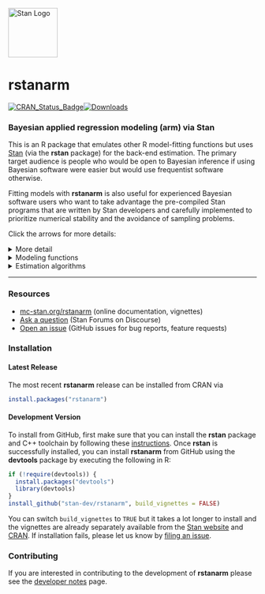 [<img src="https://raw.githubusercontent.com/stan-dev/logos/master/logo_tm.png" width=100 alt="Stan Logo"/>](http://mc-stan.org)

# rstanarm 

[![CRAN\_Status\_Badge](http://www.r-pkg.org/badges/version/rstanarm?color=blue)](http://cran.r-project.org/package=rstanarm)[![Downloads](http://cranlogs.r-pkg.org/badges/rstanarm?color=blue)](http://cran.rstudio.com/package=rstanarm)

### Bayesian applied regression modeling (arm) via Stan

This is an R package that emulates other R model-fitting functions but uses
[Stan](http://mc-stan.org) (via the **rstan** package) for the back-end
estimation. The primary target audience is people who would be open to Bayesian
inference if using Bayesian software were easier but would use frequentist
software otherwise. 

Fitting models with **rstanarm** is also useful for experienced Bayesian
software users who want to take advantage the pre-compiled Stan programs that
are written by Stan developers and carefully implemented to prioritize numerical
stability and the avoidance of sampling problems.

Click the arrows for more details:
<details><summary>More detail</summary>

The **rstanarm** package is an appendage to the **rstan** package, the R
interface to [Stan](http://mc-stan.org/). **rstanarm** enables many of the most
common applied regression models to be estimated using Markov Chain Monte Carlo,
variational approximations to the posterior distribution, or optimization. The
package allows these models to be specified using the customary R modeling
syntax (e.g., like that of `glm` with a `formula` and `data.frame`).
Additional arguments are provided for specifying prior distributions.

The set of models supported by **rstanarm** is large (and will continue to
grow), but also limited enough so that it is possible to integrate them
tightly with the [`pp_check`](http://mc-stan.org/rstanarm/reference/pp_check.stanreg.html) function for graphical posterior predictive checks using [**bayesplot**](http://mc-stan.org/bayesplot) and the
[`posterior_predict`](http://mc-stan.org/rstanarm/reference/posterior_predict.stanreg.html)
function to easily estimate the effect of specific manipulations of predictor
variables or to predict the outcome in a training set.

The fitted model objects returned by the **rstanarm** modeling functions are
called _stanreg_ objects. In addition to all of the traditional
[methods](http://mc-stan.org/rstanarm/reference/stanreg-methods.html)
defined for fitted model objects, stanreg objects can also be used with the
[**loo**](http://mc-stan.org/rstanarm/reference/loo.stanreg.html) package for
leave-one-out cross-validation, model comparison, and model weighting/averaging
and the [**shinystan**](http://mc-stan.org/rstanarm/reference/shinystan.html) 
package for exploring the posterior distribution and model diagnostics
with a graphical user interface. 

Check out the **rstanarm** [vignettes](http://mc-stan.org/rstanarm/articles/)
for examples and more details about the entire process.
</details>

<details><summary>Modeling functions</summary>

The model estimating functions are described in greater detail in their
individual help pages and vignettes. Here we provide a very brief overview:

* [__`stan_lm`__, __`stan_aov`__,__`stan_biglm`__](http://mc-stan.org/rstanarm/reference/stan_lm.html)

  Similar to  `lm` and `aov` but with novel regularizing priors on the model
  parameters that are driven by prior beliefs about R-squared, the proportion of
  variance in the outcome attributable to the predictors in a linear model.

* [__`stan_glm`__, __`stan_glm.nb`__](http://mc-stan.org/rstanarm/reference/stan_glm.html)

  Similar to `glm` but with various possible prior distributions for the
  coefficients and, if applicable, a prior distribution for any auxiliary
  parameter in a Generalized Linear Model (GLM) that is characterized by a
  `family` object (e.g. the shape parameter in Gamma models). It is also possible
  to estimate a negative binomial model similar to the `glm.nb` function
  in the `MASS` package.

* [__`stan_glmer`__, __`stan_glmer.nb`__, __`stan_lmer`__](http://mc-stan.org/rstanarm/reference/stan_glmer.html)

  Similar to the `glmer`, `glmer.nb`, and `lmer` functions (__lme4__ package) in
  that GLMs are augmented to have group-specific terms that deviate from the
  common coefficients according to a mean-zero multivariate normal distribution
  with a highly-structured but unknown covariance matrix (for which **rstanarm**
  introduces an innovative prior distribution). MCMC provides more appropriate
  estimates of uncertainty for models that consist of a mix of common and
  group-specific parameters.
  
* [__`stan_nlmer`__](http://mc-stan.org/rstanarm/reference/stan_nlmer.html)

  Similar to `nlmer` (__lme4__ package) package for nonlinear "mixed-effects"
  models, but flexible priors can be specified for all parameters in the model, 
  including the unknown covariance matrices for the varying 
  (group-specific) coefficients.

* [__`stan_gamm4`__](http://mc-stan.org/rstanarm/reference/stan_gamm4.html)

  Similar to `gamm4` (__gamm4__ package), which augments a GLM (possibly with
  group-specific terms) with nonlinear smooth functions of the predictors to
  form a Generalized Additive Mixed Model (GAMM). Rather than calling
  `lme4::glmer` like `gamm4` does, `stan_gamm4` essentially calls `stan_glmer`,
  which avoids the optimization issues that often crop up with GAMMs and
  provides better estimates for the uncertainty of the parameter estimates.
 
* [__`stan_polr`__](http://mc-stan.org/rstanarm/reference/stan_polr.html)

  Similar to `polr` (__MASS__ package) in that it models an ordinal response,
  but the Bayesian model also implies a prior distribution on the unknown
  cutpoints. Can also be used to model binary outcomes, possibly while
  estimating an unknown exponent governing the probability of success.
 
* [__`stan_betareg`__](http://mc-stan.org/rstanarm/reference/stan_betareg.html)

  Similar to `betareg` (__betareg__ package) in that it models an outcome that
  is a rate (proportion) but, rather than performing maximum likelihood
  estimation, full Bayesian estimation is performed by default, with
  customizable prior distributions for all parameters.

* [__`stan_clogit`__](http://mc-stan.org/rstanarm/reference/stan_clogit.html)

   Similar to `clogit` (__survival__ package) in that it models an binary outcome
   where the number of successes and failures is fixed within each stratum by
   the research design. There are some minor syntactical differences relative
   to `survival::clogit` that allow `stan_clogit` to accept
   group-specific terms as in `stan_glmer`.

* [__`stan_mvmer`__](http://mc-stan.org/rstanarm/reference/stan_mvmer.html)

   A multivariate form of `stan_glmer`, whereby the user can specify
   one or more submodels each consisting of a GLM with group-specific terms. If
   more than one submodel is specified (i.e. there is more than one outcome
   variable) then a dependence is induced by assuming that the group-specific
   terms for each grouping factor are correlated across submodels.

* [__`stan_jm`__](http://mc-stan.org/rstanarm/reference/stan_jm.html)

   Estimates shared parameter joint models for longitudinal and time-to-event
   (i.e. survival) data. The joint model can be univariate (i.e. one longitudinal
   outcome) or multivariate (i.e. more than one longitudinal outcome). A variety
   of parameterisations are available for linking the longitudinal and event
   processes (i.e. a variety of association structures).

</details>

<details><summary>Estimation algorithms</summary>

The modeling functions in the **rstanarm** package take an `algorithm`
argument that can be one of the following:

* __Sampling__ (`algorithm="sampling"`):
 
 Uses Markov Chain Monte Carlo (MCMC) --- in particular, Stan's implementation
 of Hamiltonian Monte Carlo (HMC) with a tuned but diagonal mass matrix --- 
 to draw from the posterior distribution of the parameters. This is the slowest
 but most reliable of the available estimation algorithms and it is __the
 default and recommended algorithm for statistical inference__.

* __Mean-field__ (`algorithm="meanfield"`):

 Uses mean-field variational inference to draw from an approximation to the
 posterior distribution. In particular, this algorithm finds the set of
 independent normal distributions in the unconstrained space that --- when
 transformed into the constrained space --- most closely approximate the
 posterior distribution. Then it draws repeatedly from these independent
 normal distributions and transforms them into the constrained space. The
 entire process is much faster than HMC and yields independent draws but
 __is not recommended for final statistical inference__. It can be useful to
 narrow the set of candidate models in large problems, particularly when
 specifying `QR=TRUE` in `stan_glm`, `stan_glmer`, and `stan_gamm4`, but is
 __only an approximation to the posterior distribution__.

* __Full-rank__ (`algorithm="fullrank"`):

 Uses full-rank variational inference to draw from an approximation to the
 posterior distribution by finding the multivariate normal distribution in
 the unconstrained space that --- when transformed into the constrained space
 --- most closely approximates the posterior distribution. Then it draws
 repeatedly from this multivariate normal distribution and transforms the
 draws into the constrained space. This process is slower than meanfield
 variational inference but is faster than HMC. Although still an
 approximation to the posterior distribution and thus __not recommended
 for final statistical inference__, the approximation is more realistic than
 that of mean-field variational inference because the parameters are not
 assumed to be independent in the unconstrained space. Nevertheless, fullrank
 variational inference is a more difficult optimization problem and the
 algorithm is more prone to non-convergence or convergence to a local
 optimum.

* __Optimizing__ (`algorithm="optimizing"`):

 Finds the posterior mode using a C++ implementation of the LBGFS algorithm. If
 there is no prior information, then this is equivalent to maximum likelihood,
 in which case there is no great reason to use the functions in the **rstanarm**
 package over the emulated functions in other packages. However, if priors are
 specified, then the estimates are penalized maximum likelihood estimates, which
 may have some redeeming value. Currently, optimization is only supported for
 `stan_glm`.

</details>

---

### Resources

* [mc-stan.org/rstanarm](http://mc-stan.org/rstanarm) (online documentation, vignettes)
* [Ask a question](http://discourse.mc-stan.org) (Stan Forums on Discourse)
* [Open an issue](https://github.com/stan-dev/rstanarm/issues) (GitHub issues for bug reports, feature requests)

### Installation

#### Latest Release

The most recent **rstanarm** release can be installed from CRAN via

```r
install.packages("rstanarm")
```

#### Development Version

To install from GitHub, first make sure that you can install the **rstan**
package and C++ toolchain by following these
[instructions](https://github.com/stan-dev/rstan/wiki/RStan-Getting-Started).
Once **rstan** is successfully installed, you can install **rstanarm** from
GitHub using the **devtools** package by executing the following in R:

```r
if (!require(devtools)) {
  install.packages("devtools")
  library(devtools)
}
install_github("stan-dev/rstanarm", build_vignettes = FALSE)
```

You can switch `build_vignettes` to `TRUE` but it takes a lot longer to install and the 
vignettes are already separately available from the 
[Stan website](http://mc-stan.org/rstanarm/articles/index.html) 
and 
[CRAN](https://cran.r-project.org/package=rstanarm/vignettes). 
If installation fails, please let us know by [filing an issue](https://github.com/stan-dev/rstanarm/issues).

### Contributing 

If you are interested in contributing to the development of **rstanarm** please 
see the [developer notes](http://mc-stan.org/rstanarm/dev-notes/index.html) page.
